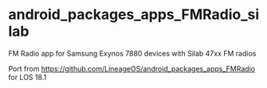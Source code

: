 # android_packages_apps_FMRadio_silab
FM Radio app for Samsung Exynos 7880 devices with Silab 47xx FM radios

Port from https://github.com/LineageOS/android_packages_apps_FMRadio for LOS 18.1
